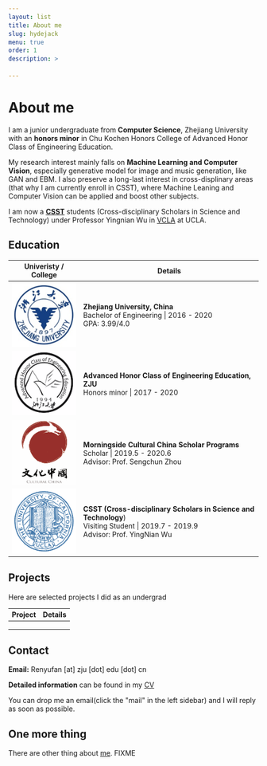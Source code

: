 ```yaml
---
layout: list
title: About me
slug: hydejack
menu: true
order: 1
description: >

---
```


# About me

I am a junior undergraduate from **Computer Science**, Zhejiang University with an **honors minor** in Chu Kochen Honors College of Advanced Honor Class of Engineering Education. 

My research interest mainly falls on **Machine Learning and Computer Vision**, especially generative model for image and music generation, like GAN and EBM. I also preserve a long-last interest in cross-displinary areas (that why I am currently enroll in CSST), where Machine Leaning and Computer Vision can be applied and boost other subjects.

I am now a **[CSST](https://csst.ucla.edu/)** students (Cross-disciplinary Scholars in Science and Technology) under Professor Yingnian Wu in [VCLA](https://vcla.stat.ucla.edu/) at UCLA.

## Education

|          Univeristy / College           | Details                                                      |
| :-------------------------------------: | ------------------------------------------------------------ |
|       ![ZJU](/assets/img/ZJU.png)       | **Zhejiang University, China**                                 <br />Bachelor of Engineering \| 2016 - 2020<br />GPA: 3.99/4.0 |
|  ![ACEE_log](/assets/img/ACEE_log.png)  | **Advanced Honor Class of Engineering Education, ZJU**<br />Honors minor \| 2017 - 2020<br /> |
| ![Monringside](/assets/img/morning.png) | **Morningside Cultural China Scholar Programs**<br />Scholar \| 2019.5 - 2020.6<br />Advisor: Prof. Sengchun Zhou |
|    ![ULCA_log](/assets/img/UCLA.png)    | **CSST (Cross-disciplinary Scholars in Science and Technology**)<br />Visiting Student \| 2019.7 - 2019.9<br />Advisor: Prof. YingNian Wu |

## Projects

Here are selected projects I did as an undergrad

| Project | Details |
| ------- | ------- |
|         |         |
|         |         |
|         |         |



## Contact

**Email:** Renyufan [at] zju [dot] edu [dot] cn

**Detailed information** can be found in my [CV](https://ryf1123.github.io)

You can drop me an email(click the "mail" in the left sidebar) and I will reply as soon as possible.

## One more thing

There are other thing about [me](https://ryf1123.github.io). FIXME

